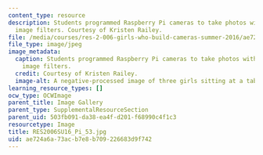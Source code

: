 ```yaml
---
content_type: resource
description: Students programmed Raspberry Pi cameras to take photos with different
  image filters. Courtesy of Kristen Railey.
file: /media/courses/res-2-006-girls-who-build-cameras-summer-2016/ae724a6a73acb7e8b709226683d9f742_RES2006SU16_Pi_53.jpg
file_type: image/jpeg
image_metadata:
  caption: Students programmed Raspberry Pi cameras to take photos with different
    image filters.
  credit: Courtesy of Kristen Railey.
  image-alt: A negative-processed image of three girls sitting at a table.
learning_resource_types: []
ocw_type: OCWImage
parent_title: Image Gallery
parent_type: SupplementalResourceSection
parent_uid: 503fb091-da38-ea4f-d201-f68990c4f1c3
resourcetype: Image
title: RES2006SU16_Pi_53.jpg
uid: ae724a6a-73ac-b7e8-b709-226683d9f742
---
```

